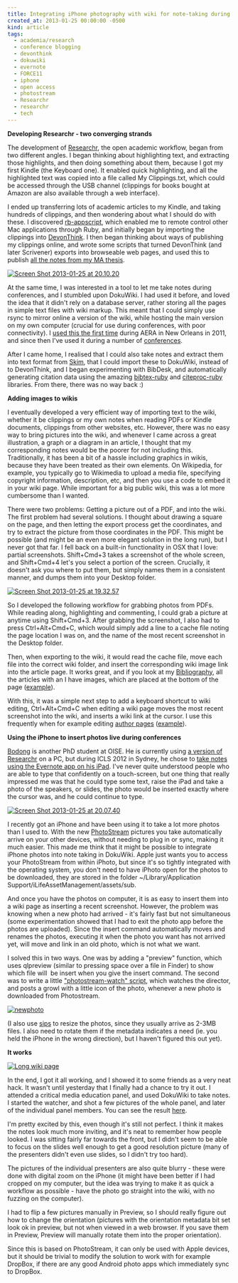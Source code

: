 ```yaml
---
title: Integrating iPhone photography with wiki for note-taking during conference
created_at: 2013-01-25 00:00:00 -0500
kind: article
tags:
  - academia/research
  - conference blogging
  - devonthink
  - dokuwiki
  - evernote
  - FORCE11
  - iphone
  - open access
  - photostream
  - Researchr
  - researchr
  - tech
---
```


**Developing Researchr - two converging strands**

The development of
[Researchr](http://reganmian.net/wiki/researchr:start), the open
academic workflow, began from two different angles. I began thinking
about highlighting text, and extracting those highlights, and then doing
something about them, because I got my first Kindle (the Keyboard one).
It enabled quick highlighting, and all the highlighted text was copied
into a file called My Clippings.txt, which could be accessed through the
USB channel (clippings for books bought at Amazon are also available
through a web interface).

I ended up transferring lots of academic articles to my Kindle, and
taking hundreds of clippings, and then wondering about what I should do
with these. I discovered
[rb-appscript](http://appscript.sourceforge.net/rb-appscript/), which
enabled me to remote control other Mac applications through Ruby, and
initially began by importing the clippings into
[DevonThink](http://www.devontechnologies.com/products/devonthink/overview.html).
I then began thinking about ways of publishing my clippings online, and
wrote some scripts that turned DevonThink (and later Scrivener) exports
into browseable web pages, and used this to publish [all the notes from
my MA
thesis](http://reganmian.net/blog/2011/05/18/all-the-raw-notes-from-my-ma-thesis-chinese-national-top-level-courses/ "All the raw notes from my MA thesis: Chinese National Top Level Courses").

[![Screen Shot 2013-01-25 at
20.10.20](http://reganmian.net/blog/wp-content/uploads/2013/01/Screen-Shot-2013-01-25-at-20.10.20.png)](http://reganmian.net/top-level-courses/scrivener-web/)

At the same time, I was interested in a tool to let me take notes during
conferences, and I stumbled upon DokuWiki. I had used it before, and
loved the idea that it didn't rely on a database server, rather storing
all the pages in simple text files with wiki markup. This meant that I
could simply use rsync to mirror online a version of the wiki, while
hosting the main version on my own computer (crucial for use during
conferences, with poor connectivity). I [used this the first
time](http://reganmian.net/wiki/aera11:start) during AERA in New Orleans
in 2011, and since then I've used it during a number of
[conferences](http://reganmian.net/wiki/conferences).

After I came home, I realised that I could also take notes and extract
them into text format from [Skim](http://skim-app.sourceforge.net/),
that I could import these to DokuWiki, instead of to DevonThink, and I
began experimenting with BibDesk, and automatically generating citation
data using the amazing
[bibtex-ruby](https://github.com/inukshuk/bibtex-ruby) and
[citeproc-ruby](https://github.com/inukshuk/citeproc-ruby) libraries.
From there, there was no way back :)

**Adding images to wikis**

I eventually developed a very efficient way of importing text to the
wiki, whether it be clippings or my own notes when reading PDFs or
Kindle documents, clippings from other websites, etc. However, there was
no easy way to bring pictures into the wiki, and whenever I came across
a great illustration, a graph or a diagram in an article, I thought that
my corresponding notes would be the poorer for not including this.
Traditionally, it has been a bit of a hassle including graphics in
wikis, because they have been treated as their own elements. On
Wikipedia, for example, you typically go to Wikimedia to upload a media
file, specifying copyright information, description, etc, and then you
use a code to embed it in your wiki page. While important for a big
public wiki, this was a lot more cumbersome than I wanted.

There were two problems: Getting a picture out of a PDF, and into the
wiki. The first problem had several solutions. I thought about drawing a
square on the page, and then letting the export process get the
coordinates, and try to extract the picture from those coordinates in
the PDF. This might be possible (and might be an even more elegant
solution in the long run), but I never got that far. I fell back on a
built-in functionality in OSX that I love: partial screenshots.
Shift+Cmd+3 takes a screenshot of the whole screen, and Shift+Cmd+4
let's you select a portion of the screen. Crucially, it doesn't ask you
where to put them, but simply names them in a consistent manner, and
dumps them into your Desktop folder.

[![Screen Shot 2013-01-25 at
19.32.57](http://reganmian.net/blog/wp-content/uploads/2013/01/Screen-Shot-2013-01-25-at-19.32.571.png)](http://reganmian.net/blog/wp-content/uploads/2013/01/Screen-Shot-2013-01-25-at-19.32.571.png)

So I developed the following workflow for grabbing photos from PDFs.
While reading along, highlighting and commenting, I could grab a picture
at anytime using Shift+Cmd+3. After grabbing the screenshot, I also had
to press Ctrl+Alt+Cmd+C, which would simply add a line to a cache file
noting the page location I was on, and the name of the most recent
screenshot in the Desktop folder.

Then, when exporting to the wiki, it would read the cache file, move
each file into the correct wiki folder, and insert the corresponding
wiki image link into the article page. It works great, and if you look
at my [Bibliography](http://reganmian.net/wiki/bib:bibliography), all
the articles with an I have images, which are placed at the bottom of
the page
([example](http://reganmian.net/wiki/ref:bergstrom2011encouraging#images)).

With this, it was a simple next step to add a keyboard shortcut to wiki
editing, Ctrl+Alt+Cmd+C when editing a wiki page moves the most recent
screenshot into the wiki, and inserts a wiki link at the cursor. I use
this frequently when for example editing [author
pages](http://reganmian.net/wiki/a:start)
([example](http://reganmian.net/wiki/a:gerry_stahl)).

**Using the iPhone to insert photos live during conferences**

[Bodong](http://bodongchen.com/) is another PhD student at OISE. He is
currently using [a version of Researchr](http://bodongchen.com/wiki/) on
a PC, but during ICLS 2012 in Sydney, he chose to [take notes using the
Evernote app on his
iPad](https://www.evernote.com/pub/dirkchen/icls2012). I've never quite
understood people who are able to type that confidently on a
touch-screen, but one thing that really impressed me was that he could
type some text, raise the iPad and take a photo of the speakers, or
slides, the photo would be inserted exactly where the cursor was, and he
could continue to type.

[![Screen Shot 2013-01-25 at
20.07.40](http://reganmian.net/blog/wp-content/uploads/2013/01/Screen-Shot-2013-01-25-at-20.07.40.png)](https://www.evernote.com/pub/dirkchen/icls2012)

I recently got an iPhone and have been using it to take a lot more
photos than I used to. With the new
[PhotoStream](http://www.apple.com/ca/icloud/features/photo-stream.html) pictures
you take automatically arrive on your other devices, without needing to
plug in or sync, making it much easier. This made me think that it might
be possible to integrate iPhone photos into note taking in DokuWiki.
Apple just wants you to access your PhotoStream from within iPhoto, but
since it's so tightly integrated with the operating system, you don't
need to have iPhoto open for the photos to be downloaded, they are
stored in the folder \~/Library/Application
Support/iLifeAssetManagement/assets/sub.

And once you have the photos on computer, it is as easy to insert them
into a wiki page as inserting a recent screenshot. However, the problem
was knowing when a new photo had arrived - it's fairly fast but not
simultaneous (some experimentation showed that I had to exit the photo
app before the photos are uploaded). Since the insert command
automatically moves and renames the photos, executing it when the photo
you want has not arrived yet, will move and link in an old photo, which
is not what we want.

I solved this in two ways. One was by adding a "preview" function, which
uses qlpreview (similar to pressing space over a file in Finder) to show
which file will  be insert when you give the insert command. The second
was to write a little ["photostream-watch"
script](https://github.com/houshuang/folders2web/blob/master/watch_photostream.rb),
which watches the director, and posts a growl with a little icon of the
photo, whenever a new photo is downloaded from Photostream.

[![newphoto](http://reganmian.net/blog/wp-content/uploads/2013/01/newphoto.png)](http://reganmian.net/blog/wp-content/uploads/2013/01/newphoto.png)

(I also use
[sips](https://developer.apple.com/library/mac/#documentation/Darwin/Reference/ManPages/man1/sips.1.html) to
resize the photos, since they usually arrive as 2-3MB files. I also need
to rotate them if the metadata indicates a need (ie. you held the iPhone
in the wrong direction), but I haven't figured this out yet).

**It works**

[![Long wiki
page ](http://reganmian.net/blog/wp-content/uploads/2013/01/Long-wiki-page.png)](http://reganmian.net/wiki/media_pedagogy_panel)

In the end, I got it all working, and I showed it to some friends as a
very neat hack. It wasn't until yesterday that I finally had a chance to
try it out. I attended a critical media education panel, and used
DokuWiki to take notes. I started the watcher, and shot a few pictures
of the whole panel, and later of the individual panel members. You can
see the result [here](http://reganmian.net/wiki/media_pedagogy_panel).

I'm pretty excited by this, even though it's still not perfect. I think
it makes the notes look much more inviting, and it's neat to remember
how people looked. I was sitting fairly far towards the front, but I
didn't seem to be able to focus on the slides well enough to get a good
resolution picture (many of the presenters didn't even use slides, so I
didn't try too hard).

The pictures of the individual presenters are also quite blurry - these
were done with digital zoom on the iPhone (it might have been better if
I had cropped on my computer, but the idea was trying to make it as
quick a workflow as possible - have the photo go straight into the wiki,
with no fuzzing on the computer).

I had to flip a few pictures manually in Preview, so I should really
figure out how to change the orientation (pictures with the orientation
metadata bit set look ok in preview, but not when viewed in a web
browser. If you save them in Preview, Preview will manually rotate them
into the proper orientation).

Since this is based on PhotoStream, it can only be used with Apple
devices, but it should be trivial to modify the solution to work with
for example DropBox, if there are any good Android photo apps which
immediately sync to DropBox.